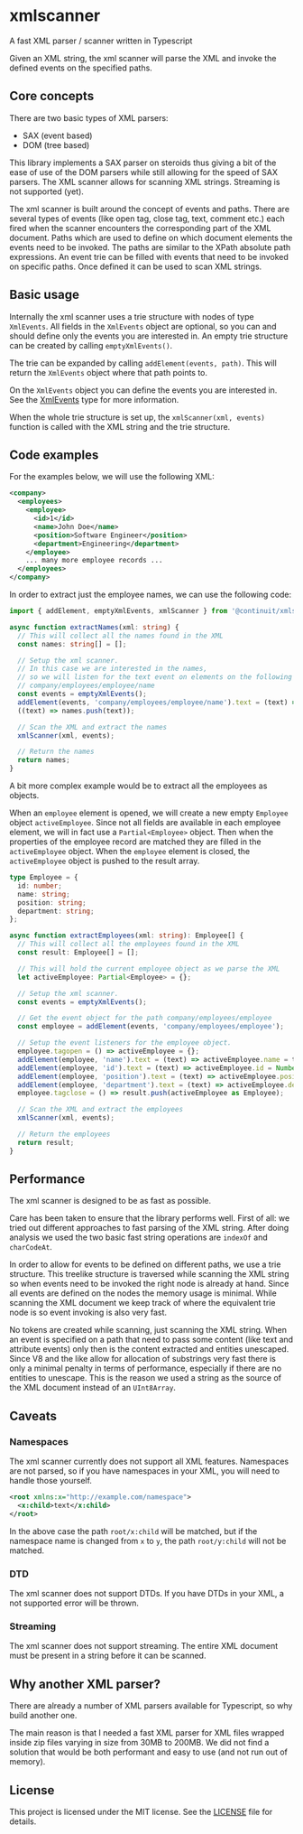 # xmlscanner

A fast XML parser / scanner written in Typescript

Given an XML string, the xml scanner will parse the XML and invoke the defined events on the specified paths.

## Core concepts

There are two basic types of XML parsers:

- SAX (event based)
- DOM (tree based)

This library implements a SAX parser on steroids thus giving a bit of the ease of use of the DOM parsers while still allowing for the speed of SAX parsers. The XML scanner allows for scanning XML strings. Streaming is not supported (yet).

The xml scanner is built around the concept of events and paths.
There are several types of events (like open tag, close tag, text, comment etc.) each fired when the scanner encounters the corresponding part of the XML document.
Paths which are used to define on which document elements the events need to be invoked. The paths are similar to the XPath absolute path expressions.
An event trie can be filled with events that need to be invoked on specific paths. Once defined it can be used to scan XML strings.

## Basic usage

Internally the xml scanner uses a trie structure with nodes of type `XmlEvents`. All fields in the `XmlEvents` object are optional, so you can and should define only the events you are interested in. An empty trie structure can be created by calling `emptyXmlEvents()`.

The trie can be expanded by calling `addElement(events, path)`. This will return the `XmlEvents` object where that path points to.

On the `XmlEvents` object you can define the events you are interested in. See the [XmlEvents](./src/xmlScannerTypes.ts) type for more information.

When the whole trie structure is set up, the `xmlScanner(xml, events)` function is called with the XML string and the trie structure.

## Code examples

For the examples below, we will use the following XML:

```xml
<company>
  <employees>
    <employee>
      <id>1</id>
      <name>John Doe</name>
      <position>Software Engineer</position>
      <department>Engineering</department>
    </employee>
    ... many more employee records ...
  </employees>
</company>
```

In order to extract just the employee names, we can use the following code:

```typescript
import { addElement, emptyXmlEvents, xmlScanner } from '@continuit/xmlscanner';

async function extractNames(xml: string) {
  // This will collect all the names found in the XML
  const names: string[] = [];

  // Setup the xml scanner.
  // In this case we are interested in the names,
  // so we will listen for the text event on elements on the following path:
  // company/employees/employee/name
  const events = emptyXmlEvents();
  addElement(events, 'company/employees/employee/name').text = (text) => names.push(text);
  ((text) => names.push(text));

  // Scan the XML and extract the names
  xmlScanner(xml, events);

  // Return the names
  return names;
}
```

A bit more complex example would be to extract all the employees as objects.

When an `employee` element is opened, we will create a new empty `Employee` object `activeEmployee`.
Since not all fields are available in each employee element, we will in fact use a `Partial<Employee>` object.
Then when the properties of the employee record are matched they are filled in the `activeEmployee` object.
When the `employee` element is closed, the `activeEmployee` object is pushed to the result array.

```typescript
type Employee = {
  id: number;
  name: string;
  position: string;
  department: string;
};

async function extractEmployees(xml: string): Employee[] {
  // This will collect all the employees found in the XML
  const result: Employee[] = [];

  // This will hold the current employee object as we parse the XML
  let activeEmployee: Partial<Employee> = {};

  // Setup the xml scanner.
  const events = emptyXmlEvents();

  // Get the event object for the path company/employees/employee
  const employee = addElement(events, 'company/employees/employee');

  // Setup the event listeners for the employee object.
  employee.tagopen = () => activeEmployee = {};
  addElement(employee, 'name').text = (text) => activeEmployee.name = text;
  addElement(employee, 'id').text = (text) => activeEmployee.id = Number.parseInt(text);
  addElement(employee, 'position').text = (text) => activeEmployee.position = text;
  addElement(employee, 'department').text = (text) => activeEmployee.department = text;
  employee.tagclose = () => result.push(activeEmployee as Employee);

  // Scan the XML and extract the employees
  xmlScanner(xml, events);

  // Return the employees
  return result;
}
```

## Performance

The xml scanner is designed to be as fast as possible.

Care has been taken to ensure that the library performs well. First of all: we tried out different approaches to fast parsing of the XML string. After doing analysis we used the two basic fast string operations are `indexOf` and `charCodeAt`.

In order to allow for events to be defined on different paths, we use a trie structure. 
This treelike structure is traversed while scanning the XML string so when events need to be invoked the right node is already at hand.
Since all events are defined on the nodes the memory usage is minimal. 
While scanning the XML document we keep track of where the equivalent trie node is so event invoking is also very fast.

No tokens are created while scanning, just scanning the XML string. 
When an event is specified on a path that need to pass some content (like text and attribute events) only then is the content extracted and entities unescaped. 
Since V8 and the like allow for allocation of substrings very fast there is only a minimal penalty in terms of performance, especially if there are no entities to unescape. 
This is the reason we used a string as the source of the XML document instead of an `UInt8Array`.

## Caveats

### Namespaces

The xml scanner currently does not support all XML features. Namespaces are not parsed, so if you have namespaces in your XML, you will need to handle those yourself.

```xml
<root xmlns:x="http://example.com/namespace">
  <x:child>text</x:child>
</root>
```

In the above case the path `root/x:child` will be matched, but if the namespace name is changed from `x` to `y`, the path `root/y:child` will not be matched.

### DTD

The xml scanner does not support DTDs. If you have DTDs in your XML, a not supported error will be thrown.

### Streaming

The xml scanner does not support streaming. The entire XML document must be present in a string before it can be scanned.

## Why another XML parser?

There are already a number of XML parsers available for Typescript, so why build another one.

The main reason is that I needed a fast XML parser for XML files wrapped inside zip files varying in size from 30MB to 200MB.
We did not find a solution that would be both performant and easy to use (and not run out of memory).

## License

This project is licensed under the MIT license. See the [LICENSE](./LICENSE) file for details.

